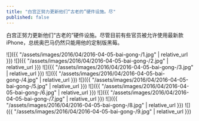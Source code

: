 ```yaml
---
title: "白宫正努力更新他们“古老的”硬件设施。尽"
published: false
---
```

白宫正努力更新他们“古老的”硬件设施。尽管目前有些官员被允许使用最新款iPhone，总统奥巴马仍然只能用他的定制版黑莓。



![]({{ "/assets/images/2016/04/2016-04-05-bai-gong-/1.jpg" | relative_url }})
![]({{ "/assets/images/2016/04/2016-04-05-bai-gong-/2.jpg" | relative_url }})
![]({{ "/assets/images/2016/04/2016-04-05-bai-gong-/3.jpg" | relative_url }})
![]({{ "/assets/images/2016/04/2016-04-05-bai-gong-/4.jpg" | relative_url }})
![]({{ "/assets/images/2016/04/2016-04-05-bai-gong-/5.jpg" | relative_url }})
![]({{ "/assets/images/2016/04/2016-04-05-bai-gong-/6.jpg" | relative_url }})
![]({{ "/assets/images/2016/04/2016-04-05-bai-gong-/7.jpg" | relative_url }})
![]({{ "/assets/images/2016/04/2016-04-05-bai-gong-/8.jpg" | relative_url }})
![]({{ "/assets/images/2016/04/2016-04-05-bai-gong-/9.jpg" | relative_url }})

